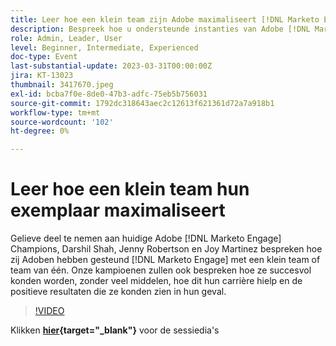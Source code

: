 ```yaml
---
title: Leer hoe een klein team zijn Adobe maximaliseert [!DNL Marketo Engage] instance
description: Bespreek hoe u ondersteunde instanties van Adobe [!DNL Marketo Engage] met een klein team of team van één.
role: Admin, Leader, User
level: Beginner, Intermediate, Experienced
doc-type: Event
last-substantial-update: 2023-03-31T00:00:00Z
jira: KT-13023
thumbnail: 3417670.jpeg
exl-id: bcba7f0e-8de0-47b3-adfc-75eb5b756031
source-git-commit: 1792dc318643aec2c12613f621361d72a7a918b1
workflow-type: tm+mt
source-wordcount: '102'
ht-degree: 0%

---
```


# Leer hoe een klein team hun exemplaar maximaliseert

Gelieve deel te nemen aan huidige Adobe [!DNL Marketo Engage] Champions, Darshil Shah, Jenny Robertson en Joy Martinez bespreken hoe zij Adoben hebben gesteund [!DNL Marketo Engage] met een klein team of team van één. Onze kampioenen zullen ook bespreken hoe ze succesvol konden worden, zonder veel middelen, hoe dit hun carrière hielp en de positieve resultaten die ze konden zien in hun geval.

>[!VIDEO](https://video.tv.adobe.com/v/3417670/?quality=12&learn=on)

Klikken **[hier](assets/small-team-instance.pdf){target="_blank"}** voor de sessiedia&#39;s
